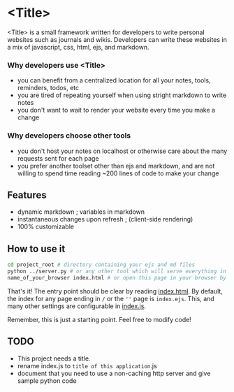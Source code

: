 # &lt;Title&gt;

&lt;Title&gt; is a small framework written for developers to write personal websites such as journals and wikis. Developers can write these websites in a mix of javascript, css, html, ejs, and markdown.

### Why developers use &lt;Title&gt;
- you can benefit from a centralized location for all your notes, tools, reminders, todos, etc
- you are tired of repeating yourself when using stright markdown to write notes
- you don't want to wait to render your website every time you make a change

### Why developers choose other tools
- you don't host your notes on localhost or otherwise care about the many requests sent for each page
- you prefer another toolset other than ejs and markdown, and are not willing to spend time reading ~200 lines of code to make your change

## Features
- dynamic markdown ; variables in markdown
- instantaneous changes upon refresh ; (client-side rendering)
- 100% customizable

## How to use it
```sh
cd project_root # directory containing your ejs and md files
python ../server.py # or any other tool which will serve everything in this directory without caching (eg nginx, apache)
name_of_your_browser index.html # or open this page in your browser by entering its location in the location bar
```

That's it! The entry point should be clear by reading [index.html](index.html). By default, the index for any page ending in `/` or the `''` page is `index.ejs`. This, and many other settings are configurable in [index.js](index.js).

Remember, this is just a starting point. Feel free to modify code!

## TODO
- This project needs a title.
- rename index.js to `title of this application`.js
- document that you need to use a non-caching http server and give sample python code
